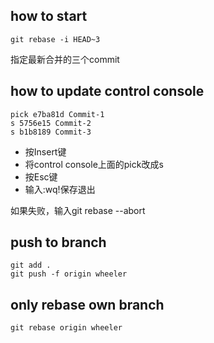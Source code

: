 ## how to start
```
git rebase -i HEAD~3
```
指定最新合并的三个commit
## how to update control console
```
pick e7ba81d Commit-1
s 5756e15 Commit-2
s b1b8189 Commit-3
```
- 按Insert键
- 将control console上面的pick改成s
- 按Esc键
- 输入:wq!保存退出 

如果失败，输入git rebase --abort
## push to branch
```
git add .
git push -f origin wheeler
```

## only rebase own branch
```
git rebase origin wheeler
```
